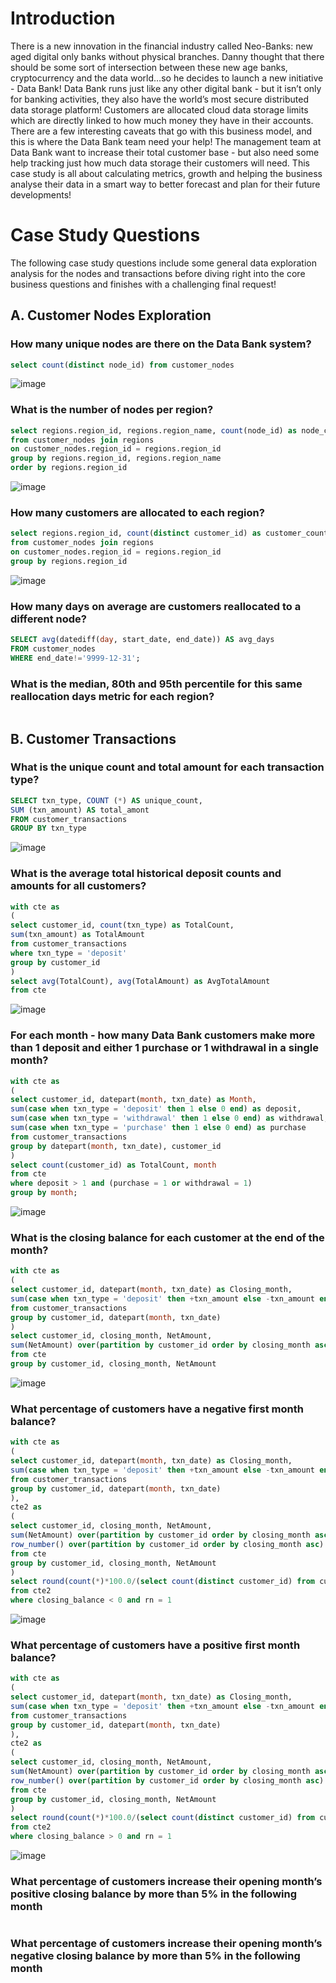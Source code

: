 # Introduction #
There is a new innovation in the financial industry called Neo-Banks: new aged digital only banks without physical branches.
Danny thought that there should be some sort of intersection between these new age banks, cryptocurrency and the data world…so he decides to launch a new initiative - Data Bank!
Data Bank runs just like any other digital bank - but it isn’t only for banking activities, they also have the world’s most secure distributed data storage platform!
Customers are allocated cloud data storage limits which are directly linked to how much money they have in their accounts. There are a few interesting caveats that go with this business model, and this is where the Data Bank team need your help!
The management team at Data Bank want to increase their total customer base - but also need some help tracking just how much data storage their customers will need.
This case study is all about calculating metrics, growth and helping the business analyse their data in a smart way to better forecast and plan for their future developments!


# Case Study Questions #
The following case study questions include some general data exploration analysis for the nodes and transactions before diving right into the core business questions and finishes with a challenging final request!

## A. Customer Nodes Exploration ##

### How many unique nodes are there on the Data Bank system? ###

```sql
select count(distinct node_id) from customer_nodes
```
![image](https://user-images.githubusercontent.com/77920592/192092863-0f91fce2-f6c1-475a-85e4-7566461dc145.png)

### What is the number of nodes per region? ###
```sql
select regions.region_id, regions.region_name, count(node_id) as node_count
from customer_nodes join regions 
on customer_nodes.region_id = regions.region_id
group by regions.region_id, regions.region_name
order by regions.region_id
```

![image](https://user-images.githubusercontent.com/77920592/192093089-df876c49-7097-4028-8b76-627b939ddb07.png)

### How many customers are allocated to each region? ###
```sql
select regions.region_id, count(distinct customer_id) as customer_count
from customer_nodes join regions 
on customer_nodes.region_id = regions.region_id
group by regions.region_id
```

![image](https://user-images.githubusercontent.com/77920592/192093186-9aaea2fd-0f66-486f-b0a3-f6ba0e873ba6.png)

### How many days on average are customers reallocated to a different node? ###
```sql
SELECT avg(datediff(day, start_date, end_date)) AS avg_days
FROM customer_nodes
WHERE end_date!='9999-12-31';
```

### What is the median, 80th and 95th percentile for this same reallocation days metric for each region? ###
```sql
```

## B. Customer Transactions ## 

### What is the unique count and total amount for each transaction type? ###
```sql
SELECT txn_type, COUNT (*) AS unique_count,
SUM (txn_amount) AS total_amont
FROM customer_transactions
GROUP BY txn_type
```
![image](https://user-images.githubusercontent.com/77920592/192097298-6841a19d-daaa-48da-b79c-19fb9417e3aa.png)

### What is the average total historical deposit counts and amounts for all customers? ###
```sql
with cte as
(
select customer_id, count(txn_type) as TotalCount, 
sum(txn_amount) as TotalAmount
from customer_transactions
where txn_type = 'deposit'
group by customer_id
)
select avg(TotalCount), avg(TotalAmount) as AvgTotalAmount
from cte 
```
![image](https://user-images.githubusercontent.com/77920592/197758519-ced24d10-1b84-413b-9173-04ff592b773a.png)

### For each month - how many Data Bank customers make more than 1 deposit and either 1 purchase or 1 withdrawal in a single month? ###
```sql
with cte as
(
select customer_id, datepart(month, txn_date) as Month,
sum(case when txn_type = 'deposit' then 1 else 0 end) as deposit,
sum(case when txn_type = 'withdrawal' then 1 else 0 end) as withdrawal,
sum(case when txn_type = 'purchase' then 1 else 0 end) as purchase
from customer_transactions
group by datepart(month, txn_date), customer_id
)
select count(customer_id) as TotalCount, month
from cte
where deposit > 1 and (purchase = 1 or withdrawal = 1)
group by month;
```
![image](https://user-images.githubusercontent.com/77920592/196954838-39643750-45ac-4cab-b9b7-0a1581d2bcca.png)

### What is the closing balance for each customer at the end of the month? ###
```sql
with cte as
(
select customer_id, datepart(month, txn_date) as Closing_month, 
sum(case when txn_type = 'deposit' then +txn_amount else -txn_amount end) as NetAmount
from customer_transactions 
group by customer_id, datepart(month, txn_date)
)
select customer_id, closing_month, NetAmount,
sum(NetAmount) over(partition by customer_id order by closing_month asc rows between unbounded preceding and current row) as Closing_balance
from cte
group by customer_id, closing_month, NetAmount
```
![image](https://user-images.githubusercontent.com/77920592/197763687-6516ce5e-50fb-4344-9f6b-f3eed7afa14f.png)

### What percentage of customers have a negative first month balance? ###
```sql
with cte as
(
select customer_id, datepart(month, txn_date) as Closing_month, 
sum(case when txn_type = 'deposit' then +txn_amount else -txn_amount end) as NetAmount
from customer_transactions 
group by customer_id, datepart(month, txn_date)
),
cte2 as
(
select customer_id, closing_month, NetAmount,
sum(NetAmount) over(partition by customer_id order by closing_month asc rows between unbounded preceding and current row) as Closing_balance,
row_number() over(partition by customer_id order by closing_month asc) as rn
from cte
group by customer_id, closing_month, NetAmount
)
select round(count(*)*100.0/(select count(distinct customer_id) from customer_transactions),2) as Percentage 
from cte2
where closing_balance < 0 and rn = 1
```
![image](https://user-images.githubusercontent.com/77920592/198001241-4eba2339-b290-41a8-bdd8-b0908107a372.png)

### What percentage of customers have a positive first month balance? ###
```sql
with cte as
(
select customer_id, datepart(month, txn_date) as Closing_month, 
sum(case when txn_type = 'deposit' then +txn_amount else -txn_amount end) as NetAmount
from customer_transactions 
group by customer_id, datepart(month, txn_date)
),
cte2 as
(
select customer_id, closing_month, NetAmount,
sum(NetAmount) over(partition by customer_id order by closing_month asc rows between unbounded preceding and current row) as Closing_balance,
row_number() over(partition by customer_id order by closing_month asc) as rn
from cte
group by customer_id, closing_month, NetAmount
)
select round(count(*)*100.0/(select count(distinct customer_id) from customer_transactions),2) as Percentage 
from cte2
where closing_balance > 0 and rn = 1
```
![image](https://user-images.githubusercontent.com/77920592/198001365-20380f21-5ef9-4151-95bb-3f8b987bf9da.png)

### What percentage of customers increase their opening month’s positive closing balance by more than 5% in the following month ###
```sql

```

### What percentage of customers increase their opening month’s negative closing balance by more than 5% in the following month ###
```sql

```
